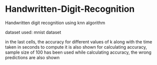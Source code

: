 # Handwritten-Digit-Recognition
Handwritten digit recognition using knn algorithm

dataset used: mnist dataset

in the last cells, the accuracy for different values of k along with the time taken in seconds to compute it is also shown
for calculating accuracy, sample size of 100 has been used
while calculating accuracy, the wrong predictions are also shown
